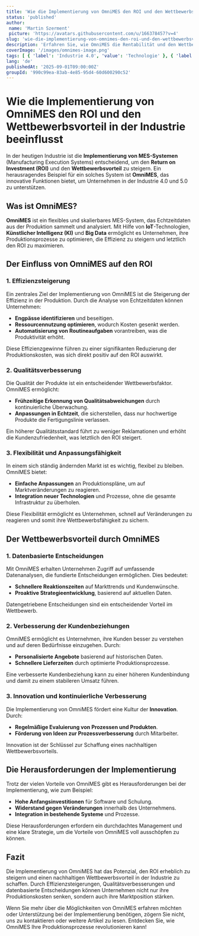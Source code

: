 ```yaml
---
title: 'Wie die Implementierung von OmniMES den ROI und den Wettbewerbsvorteil in der Industrie beeinflusst'
status: 'published'
author:
 name: 'Martin Szerment'
 picture: 'https://avatars.githubusercontent.com/u/166378457?v=4'
slug: 'wie-die-implementierung-von-omnimes-den-roi-und-den-wettbewerbsvorteil-in-der-industrie-beeinflusst'
description: 'Erfahren Sie, wie OmniMES die Rentabilität und den Wettbewerbsvorteil in der Industrie steigert.'
coverImage: '/images/omnimes-image.png'
tags: [ { 'label': 'Industrie 4.0', 'value': 'Technologie' }, { 'label': 'MES', 'value': 'Management' } ]
lang: 'de'
publishedAt: '2025-09-01T09:00:00Z'
groupId: '990c99ea-83ab-4e85-95d4-60d600290c52'
---
```

# Wie die Implementierung von OmniMES den ROI und den Wettbewerbsvorteil in der Industrie beeinflusst

In der heutigen Industrie ist die **Implementierung von MES-Systemen** (Manufacturing Execution Systems) entscheidend, um den **Return on Investment (ROI)** und den **Wettbewerbsvorteil** zu steigern. Ein herausragendes Beispiel für ein solches System ist **OmniMES**, das innovative Funktionen bietet, um Unternehmen in der Industrie 4.0 und 5.0 zu unterstützen.

## Was ist OmniMES?

**OmniMES** ist ein flexibles und skalierbares MES-System, das Echtzeitdaten aus der Produktion sammelt und analysiert. Mit Hilfe von **IoT**-Technologien, **Künstlicher Intelligenz (KI)** und **Big Data** ermöglicht es Unternehmen, ihre Produktionsprozesse zu optimieren, die Effizienz zu steigern und letztlich den ROI zu maximieren. 

## Der Einfluss von OmniMES auf den ROI

### 1. Effizienzsteigerung

Ein zentrales Ziel der Implementierung von OmniMES ist die Steigerung der Effizienz in der Produktion. Durch die Analyse von Echtzeitdaten können Unternehmen:
- **Engpässe identifizieren** und beseitigen.
- **Ressourcennutzung optimieren**, wodurch Kosten gesenkt werden.
- **Automatisierung von Routineaufgaben** vorantreiben, was die Produktivität erhöht.

Diese Effizienzgewinne führen zu einer signifikanten Reduzierung der Produktionskosten, was sich direkt positiv auf den ROI auswirkt.

### 2. Qualitätsverbesserung

Die Qualität der Produkte ist ein entscheidender Wettbewerbsfaktor. OmniMES ermöglicht:
- **Frühzeitige Erkennung von Qualitätsabweichungen** durch kontinuierliche Überwachung.
- **Anpassungen in Echtzeit**, die sicherstellen, dass nur hochwertige Produkte die Fertigungslinie verlassen.

Ein höherer Qualitätsstandard führt zu weniger Reklamationen und erhöht die Kundenzufriedenheit, was letztlich den ROI steigert.

### 3. Flexibilität und Anpassungsfähigkeit

In einem sich ständig ändernden Markt ist es wichtig, flexibel zu bleiben. OmniMES bietet:
- **Einfache Anpassungen** an Produktionspläne, um auf Marktveränderungen zu reagieren.
- **Integration neuer Technologien** und Prozesse, ohne die gesamte Infrastruktur zu überholen.

Diese Flexibilität ermöglicht es Unternehmen, schnell auf Veränderungen zu reagieren und somit ihre Wettbewerbsfähigkeit zu sichern.

## Der Wettbewerbsvorteil durch OmniMES

### 1. Datenbasierte Entscheidungen

Mit OmniMES erhalten Unternehmen Zugriff auf umfassende Datenanalysen, die fundierte Entscheidungen ermöglichen. Dies bedeutet:
- **Schnellere Reaktionszeiten** auf Markttrends und Kundenwünsche.
- **Proaktive Strategieentwicklung**, basierend auf aktuellen Daten.

Datengetriebene Entscheidungen sind ein entscheidender Vorteil im Wettbewerb.

### 2. Verbesserung der Kundenbeziehungen

OmniMES ermöglicht es Unternehmen, ihre Kunden besser zu verstehen und auf deren Bedürfnisse einzugehen. Durch:
- **Personalisierte Angebote** basierend auf historischen Daten.
- **Schnellere Lieferzeiten** durch optimierte Produktionsprozesse.

Eine verbesserte Kundenbeziehung kann zu einer höheren Kundenbindung und damit zu einem stabileren Umsatz führen.

### 3. Innovation und kontinuierliche Verbesserung

Die Implementierung von OmniMES fördert eine Kultur der **Innovation**. Durch:
- **Regelmäßige Evaluierung von Prozessen und Produkten**.
- **Förderung von Ideen zur Prozessverbesserung** durch Mitarbeiter.

Innovation ist der Schlüssel zur Schaffung eines nachhaltigen Wettbewerbsvorteils.

## Die Herausforderungen der Implementierung

Trotz der vielen Vorteile von OmniMES gibt es Herausforderungen bei der Implementierung, wie zum Beispiel:
- **Hohe Anfangsinvestitionen** für Software und Schulung.
- **Widerstand gegen Veränderungen** innerhalb des Unternehmens.
- **Integration in bestehende Systeme** und Prozesse.

Diese Herausforderungen erfordern ein durchdachtes Management und eine klare Strategie, um die Vorteile von OmniMES voll ausschöpfen zu können.

## Fazit

Die Implementierung von OmniMES hat das Potenzial, den ROI erheblich zu steigern und einen nachhaltigen Wettbewerbsvorteil in der Industrie zu schaffen. Durch Effizienzsteigerungen, Qualitätsverbesserungen und datenbasierte Entscheidungen können Unternehmen nicht nur ihre Produktionskosten senken, sondern auch ihre Marktposition stärken.

Wenn Sie mehr über die Möglichkeiten von OmniMES erfahren möchten oder Unterstützung bei der Implementierung benötigen, zögern Sie nicht, uns zu kontaktieren oder weitere Artikel zu lesen. Entdecken Sie, wie OmniMES Ihre Produktionsprozesse revolutionieren kann!
